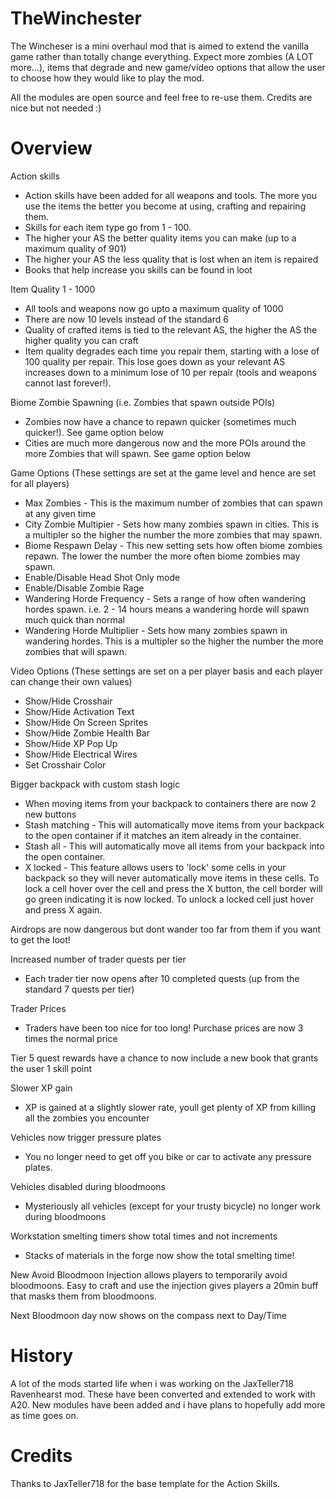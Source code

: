 # TheWinchester

The Wincheser is a mini overhaul mod that is aimed to extend the vanilla game rather than totally change everything. Expect more zombies (A LOT more...), items that degrade and new game/video options that allow the user to choose how they would like to play the mod.

All the modules are open source and feel free to re-use them. Credits are nice but not needed :)

# Overview

Action skills
 - Action skills have been added for all weapons and tools. The more you use the items the better you become at using, crafting and repairing them. 
 - Skills for each item type go from 1 - 100. 
 - The higher your AS the better quality items you can make (up to a maximum quality of 901)
 - The higher your AS the less quality that is lost when an item is repaired
 - Books that help increase you skills can be found in loot

Item Quality 1 - 1000
 - All tools and weapons now go upto a maximum quality of 1000
 - There are now 10 levels instead of the standard 6
 - Quality of crafted items is tied to the relevant AS, the higher the AS the higher quality you can craft
 - Item quality degrades each time you repair them, starting with a lose of 100 quality per repair. This lose goes down as your relevant AS increases down to a minimum lose of 10 per repair (tools and weapons cannot last forever!).

Biome Zombie Spawning (i.e. Zombies that spawn outside POIs)
 - Zombies now have a chance to repawn quicker (sometimes much quicker!). See game option below
 - Cities are much more dangerous now and the more POIs around the more Zombies that will spawn. See game option below

Game Options (These settings are set at the game level and hence are set for all players)
 - Max Zombies - This is the maximum number of zombies that can spawn at any given time
 - City Zombie Multipier - Sets how many zombies spawn in cities. This is a multipler so the higher the number the more zombies that may spawn.
 - Biome Respawn Delay - This new setting sets how often biome zombies repawn. The lower the number the more often biome zombies may spawn.
 - Enable/Disable Head Shot Only mode
 - Enable/Disable Zombie Rage
 - Wandering Horde Frequency - Sets a range of how often wandering hordes spawn. i.e. 2 - 14 hours means a wandering horde will spawn much quick than normal
 - Wandering Horde Multiplier - Sets how many zombies spawn in wandering hordes. This is a multipler so the higher the number the more zombies that will spawn.

Video Options (These settings are set on a per player basis and each player can change their own values)
 - Show/Hide Crosshair
 - Show/Hide Activation Text
 - Show/Hide On Screen Sprites
 - Show/Hide Zombie Health Bar
 - Show/Hide XP Pop Up
 - Show/Hide Electrical Wires
 - Set Crosshair Color

Bigger backpack with custom stash logic
 - When moving items from your backpack to containers there are now 2 new buttons
 - Stash matching - This will automatically move items from your backpack to the open container if it matches an item already in the container.
 - Stash all - This will automatically move all items from your backpack into the open container.
 - X locked - This feature allows users to 'lock' some cells in your backpack so they will never automatically move items in these cells. To lock a cell hover over the cell and press the X button, the cell border will go green indicating it is now locked. To unlock a locked cell just hover and press X again.

Airdrops are now dangerous but dont wander too far from them if you want to get the loot!

Increased number of trader quests per tier
 - Each trader tier now opens after 10 completed quests (up from the standard 7 quests per tier)

Trader Prices
 - Traders have been too nice for too long! Purchase prices are now 3 times the normal price

Tier 5 quest rewards have a chance to now include a new book that grants the user 1 skill point

Slower XP gain
 - XP is gained at a slightly slower rate, youll get plenty of XP from killing all the zombies you encounter

Vehicles now trigger pressure plates
 - You no longer need to get off you bike or car to activate any pressure plates.

Vehicles disabled during bloodmoons
 - Mysteriously all vehicles (except for your trusty bicycle) no longer work during bloodmoons

Workstation smelting timers show total times and not increments
 - Stacks of materials in the forge now show the total smelting time! 

New Avoid Bloodmoon Injection allows players to temporarily avoid bloodmoons. Easy to craft and use the injection gives players a 20min buff that masks them from bloodmoons.

Next Bloodmoon day now shows on the compass next to Day/Time

# History 
A lot of the mods started life when i was working on the JaxTeller718 Ravenhearst mod. These have been converted and extended to work with A20. New modules have been added and i have plans to hopefully add more as time goes on. 

# Credits 
Thanks to JaxTeller718 for the base template for the Action Skills.
